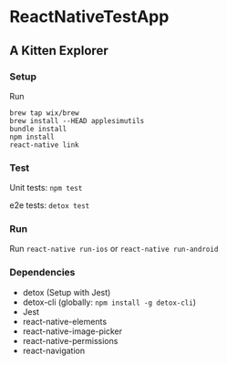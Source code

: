 # ReactNativeTestApp
## A Kitten Explorer
### Setup
Run
```
brew tap wix/brew
brew install --HEAD applesimutils
bundle install
npm install
react-native link
```

### Test
Unit tests: `npm test`

e2e tests: `detox test`

### Run
Run `react-native run-ios`
or `react-native run-android`

### Dependencies
* detox (Setup with Jest)
* detox-cli (globally: `npm install -g detox-cli`)
* Jest
* react-native-elements
* react-native-image-picker
* react-native-permissions
* react-navigation 
